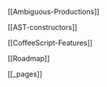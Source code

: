 [[Ambiguous-Productions]]

[[AST-constructors]]

[[CoffeeScript-Features]]

[[Roadmap]]

[[_pages]]
